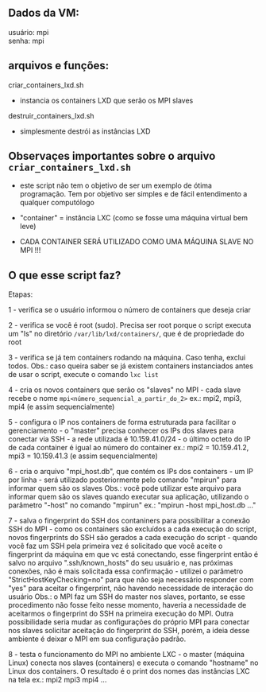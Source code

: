 ## Dados da VM:
   usuário: mpi   
   senha: mpi
  
## arquivos e funções:
  criar_containers_lxd.sh
   - instancia os containers LXD que serão os MPI slaves 
  
  destruir_containers_lxd.sh
   - simplesmente destrói as instâncias LXD

## Observaçes importantes sobre o arquivo `criar_containers_lxd.sh`

 - este script não tem o objetivo de ser um exemplo de ótima programação. Tem por objetivo ser simples e de fácil entendimento a qualquer computólogo
 
 - "container" = instância LXC (como se fosse uma máquina virtual bem leve)
 
 - CADA CONTAINER SERÁ UTILIZADO COMO UMA MÁQUINA SLAVE NO MPI !!!

 ## O que esse script faz?
 
 Etapas:
 
 1 - verifica se o usuário informou o número de containers que deseja criar
 
 2 - verifica se você é root (sudo). Precisa ser root porque o script executa um "ls" no diretório `/var/lib/lxd/containers/`, que é de propriedade do root
 
 3 - verifica se já tem containers rodando na máquina. Caso tenha, exclui todos.
     Obs.: caso queira saber se já existem containers instanciados antes de usar o script, execute o comando `lxc list`
     
 4 - cria os novos containers que serão os "slaves" no MPI
     - cada slave recebe o nome `mpi<número_sequencial_a_partir_do_2>`
       ex.: mpi2, mpi3, mpi4 (e assim sequencialmente)

 5 - configura o IP nos containers de forma estruturada para facilitar o gerenciamento
     - o "master" precisa conhecer os IPs dos slaves para conectar via SSH
     - a rede utilizada é 10.159.41.0/24
     - o último octeto do IP de cada container é igual ao número do container
       ex.: mpi2 = 10.159.41.2, mpi3 = 10.159.41.3 (e assim sequencialmente)

 6 - cria o arquivo "mpi_host.db", que contém os IPs dos containers
     - um IP por linha
     - será utilizado posteriormente pelo comando "mpirun" para informar quem são os slaves
       Obs.: você pode utilizar este arquivo para informar quem são os slaves quando executar
             sua aplicação, utilizando o parâmetro "-host" no comando "mpirun"
             ex.: "mpirun -host mpi_host.db ..."
     
 7 - salva o fingerprint do SSH dos contaniners para possibilitar a conexão SSH do MPI
     - como os containers são excluídos a cada execução do script, novos fingerprints do SSH
       são gerados a cada execução do script
     - quando você faz um SSH pela primeira vez é solicitado que você aceite o fingerprint
       da máquina em que vc está conectando, esse fingerprint então é salvo no arquivo 
       ".ssh/known_hosts" do seu usuário e, nas próximas conexões, não é mais solicitada essa
       confirmação
     - utilizei o parâmetro "StrictHostKeyChecking=no" para que não seja necessário responder
       com "yes" para aceitar o fingerprint, não havendo necessidade de interação do usuário
       Obs.: o MPI faz um SSH do master nos slaves, portanto, se esse procedimento não fosse
             feito nesse momento, haveria a necessidade de aceitarmos o fingerprint do SSH
             na primeira execução do MPI.
             Outra possibilidade seria mudar as configurações do próprio MPI para conectar nos
             slaves solicitar aceitação do fingerprint do SSH, porém, a ideia desse ambiente é
             deixar o MPI em sua configuração padrão.

 8 - testa o funcionamento do MPI no ambiente LXC
     - o master (máquina Linux) conecta nos slaves (containers) e executa o comando "hostname"
       no Linux dos containers. O resultado é o print dos nomes das instâncias LXC na tela
       ex.: mpi2
            mpi3
            mpi4 ...
